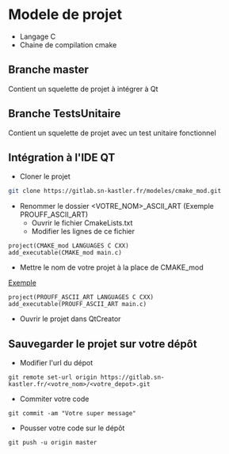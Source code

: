 # Modele de projet 

- Langage C
- Chaine de compilation cmake 

## Branche master

Contient un squelette de projet à intégrer à Qt

## Branche TestsUnitaire

Contient un squelette de projet avec un test unitaire fonctionnel

## Intégration à l'IDE QT

- Cloner le projet 

```bash
git clone https://gitlab.sn-kastler.fr/modeles/cmake_mod.git
```

- Renommer le dossier <VOTRE_NOM>_ASCII_ART (Exemple PROUFF_ASCII_ART)
  - Ouvrir le fichier CmakeLists.txt
  - Modifier les lignes de ce fichier

```
project(CMAKE_mod LANGUAGES C CXX)
add_executable(CMAKE_mod main.c)
```

- Mettre le nom de votre projet à la place de CMAKE_mod

<u>Exemple</u>

```
project(PROUFF_ASCII_ART LANGUAGES C CXX)
add_executable(PROUFF_ASCII_ART main.c)
```

- Ouvrir le projet dans QtCreator

## Sauvegarder le projet sur votre dépôt

- Modifier l'url du dépot

```
git remote set-url origin https://gitlab.sn-kastler.fr/<votre_nom>/<votre_depot>.git
```

- Commiter votre code

```
git commit -am "Votre super message"
```

- Pousser votre code sur le dépôt

```
git push -u origin master
```

